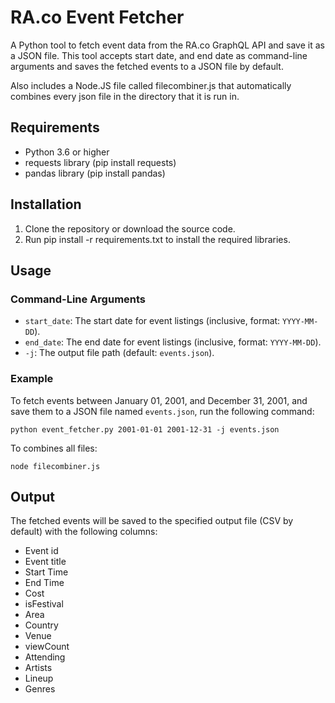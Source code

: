 # RA.co Event Fetcher

A Python tool to fetch event data from the RA.co GraphQL API and save it as a JSON file. This tool accepts start date, and end date as command-line arguments and saves the fetched events to a JSON file by default.

Also includes a Node.JS file called filecombiner.js that automatically combines every json file in the directory that it is run in.

## Requirements

- Python 3.6 or higher
- requests library (pip install requests)
- pandas library (pip install pandas)

## Installation

1. Clone the repository or download the source code.
2. Run pip install -r requirements.txt to install the required libraries.

## Usage

### Command-Line Arguments

- `start_date`: The start date for event listings (inclusive, format: `YYYY-MM-DD`).
- `end_date`: The end date for event listings (inclusive, format: `YYYY-MM-DD`).
- `-j`: The output file path (default: `events.json`).

### Example

To fetch events between January 01, 2001, and December 31, 2001, and save them to a JSON file named `events.json`, run the following command:

```
python event_fetcher.py 2001-01-01 2001-12-31 -j events.json
```

To combines all files:

```
node filecombiner.js
```

## Output

The fetched events will be saved to the specified output file (CSV by default) with the following columns:

- Event id
- Event title
- Start Time
- End Time
- Cost
- isFestival
- Area
- Country
- Venue
- viewCount
- Attending
- Artists
- Lineup
- Genres